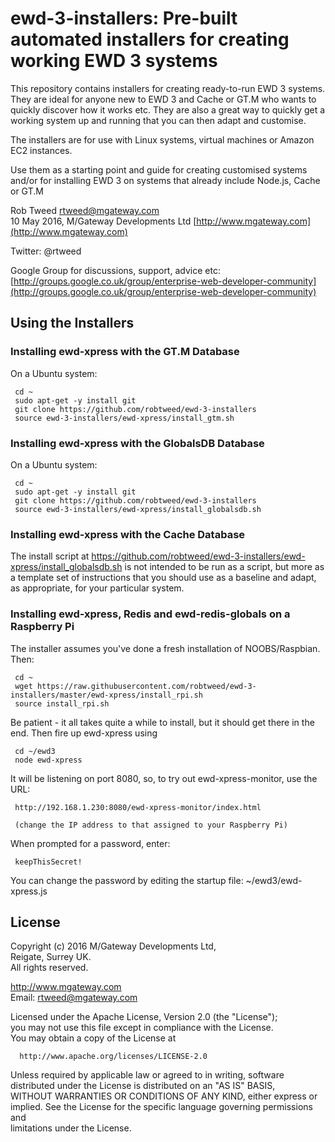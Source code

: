 # ewd-3-installers: Pre-built automated installers for creating working EWD 3 systems
 
This repository contains installers for creating ready-to-run EWD 3 systems.  They are ideal for anyone
new to EWD 3 and Cache or GT.M who wants to quickly discover how it works etc.  They are also a great way to quickly get a
working system up and running that you can then adapt and customise.

The installers are for use with Linux systems, virtual machines or Amazon EC2 instances.

Use them as a starting point and guide for creating customised systems and/or for installing EWD 3 on systems that already 
include Node.js, Cache or GT.M

Rob Tweed <rtweed@mgateway.com>  
10 May 2016, M/Gateway Developments Ltd [http://www.mgateway.com](http://www.mgateway.com)  

Twitter: @rtweed

Google Group for discussions, support, advice etc: [http://groups.google.co.uk/group/enterprise-web-developer-community](http://groups.google.co.uk/group/enterprise-web-developer-community)

## Using the Installers

### Installing ewd-xpress with the GT.M Database

On a Ubuntu system:

     cd ~
     sudo apt-get -y install git
     git clone https://github.com/robtweed/ewd-3-installers
     source ewd-3-installers/ewd-xpress/install_gtm.sh

### Installing ewd-xpress with the GlobalsDB Database

On a Ubuntu system:

     cd ~
     sudo apt-get -y install git
     git clone https://github.com/robtweed/ewd-3-installers
     source ewd-3-installers/ewd-xpress/install_globalsdb.sh

### Installing ewd-xpress with the Cache Database

The install script at https://github.com/robtweed/ewd-3-installers/ewd-xpress/install_globalsdb.sh
 is not intended to be run as a script, but more as a template set of instructions that you should
 use as a baseline and adapt, as appropriate, for your particular system.


### Installing ewd-xpress, Redis and ewd-redis-globals on a Raspberry Pi

The installer assumes you've done a fresh installation of NOOBS/Raspbian.  Then:

     cd ~
     wget https://raw.githubusercontent.com/robtweed/ewd-3-installers/master/ewd-xpress/install_rpi.sh
     source install_rpi.sh

Be patient - it all takes quite a while to install, but it should get there in the end.  Then fire up
ewd-xpress using

     cd ~/ewd3
     node ewd-xpress

It will be listening on port 8080, so, to try out ewd-xpress-monitor, use the URL:

     http://192.168.1.230:8080/ewd-xpress-monitor/index.html

     (change the IP address to that assigned to your Raspberry Pi)

When prompted for a password, enter:

     keepThisSecret!

You can change the password by editing the startup file: ~/ewd3/ewd-xpress.js



## License

 Copyright (c) 2016 M/Gateway Developments Ltd,                           
 Reigate, Surrey UK.                                                      
 All rights reserved.                                                     
                                                                           
  http://www.mgateway.com                                                  
  Email: rtweed@mgateway.com                                               
                                                                           
                                                                           
  Licensed under the Apache License, Version 2.0 (the "License");          
  you may not use this file except in compliance with the License.         
  You may obtain a copy of the License at                                  
                                                                           
      http://www.apache.org/licenses/LICENSE-2.0                           
                                                                           
  Unless required by applicable law or agreed to in writing, software      
  distributed under the License is distributed on an "AS IS" BASIS,        
  WITHOUT WARRANTIES OR CONDITIONS OF ANY KIND, either express or implied. 
  See the License for the specific language governing permissions and      
   limitations under the License.      
